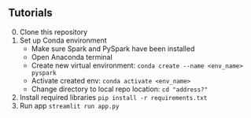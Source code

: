 ## Tutorials

0. Clone this repository
1. Set up Conda environment
   - Make sure Spark and PySpark have been installed
   - Open Anaconda terminal
   - Create new virtual environment: `conda create --name <env_name> pyspark`
   - Activate created env: `conda activate <env_name>`
   - Change directory to local repo location: `cd "address?"`
2. Install required libraries
   `pip install -r requirements.txt`
4. Run app
   `streamlit run app.py`
   
   
